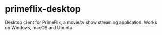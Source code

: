 # primeflix-desktop
Desktop client for PrimeFlix, a movie/tv show streaming application. Works on Windows, macOS and Ubuntu.
